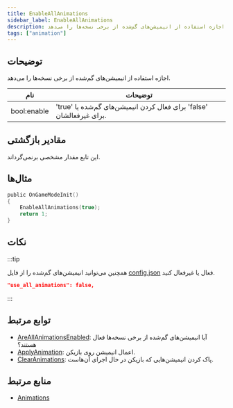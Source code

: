 ```yaml
---
title: EnableAllAnimations
sidebar_label: EnableAllAnimations
description: اجازه استفاده از انیمیشن‌های گم‌شده از برخی نسخه‌ها را می‌دهد.
tags: ["animation"]
---
```


<VersionWarn version='omp v1.1.0.2612' />

## توضیحات

اجازه استفاده از انیمیشن‌های گم‌شده از برخی نسخه‌ها را می‌دهد.

| نام        | توضیحات                                                            |
| ----------- | ------------------------------------------------------------------ |
| bool:enable | 'true' برای فعال کردن انیمیشن‌های گم‌شده یا 'false' برای غیرفعالشان. |

## مقادیر بازگشتی

این تابع مقدار مشخصی برنمی‌گرداند.

## مثال‌ها

```c
public OnGameModeInit()
{
    EnableAllAnimations(true);
    return 1;
}
```

## نکات

:::tip

همچنین می‌توانید انیمیشن‌های گم‌شده را از فایل [config.json](../../server/config.json) فعال یا غیرفعال کنید.

```json
"use_all_animations": false,
```

:::

## توابع مرتبط

- [AreAllAnimationsEnabled](AreAllAnimationsEnabled): آیا انیمیشن‌های گم‌شده از برخی نسخه‌ها فعال هستند؟
- [ApplyAnimation](ApplyAnimation): اعمال انیمیشن روی بازیکن.
- [ClearAnimations](ClearAnimations): پاک کردن انیمیشن‌هایی که بازیکن در حال اجرای آن‌هاست.

## منابع مرتبط

- [Animations](../resources/animations)